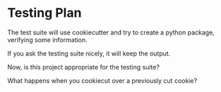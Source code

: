 # Testing Plan

The test suite will use cookiecutter and try to create a python package, verifying some information.

If you ask the testing suite nicely, it will keep the output.

Now, is this project appropriate for the testing suite?

What happens when you cookiecut over a previously cut cookie?